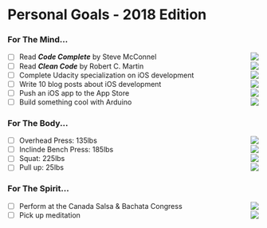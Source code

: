 # Personal Goals - 2018 Edition

### For The Mind...

- [ ] Read <b><i>Code Complete</i></b> by Steve McConnel <img align="right" src="http://progressed.io/bar/48" >
- [ ] Read <b><i>Clean Code</i></b> by Robert C. Martin <img align="right" src="http://progressed.io/bar/48" >
- [ ] Complete Udacity specialization on iOS development <img align="right" src="http://progressed.io/bar/48" >
- [ ] Write 10 blog posts about iOS development <img align="right" src="http://progressed.io/bar/48" >
- [ ] Push an iOS app to the App Store <img align="right" src="http://progressed.io/bar/48" >
- [ ] Build something cool with Arduino <img align="right" src="http://progressed.io/bar/48" >

### For The Body...

- [ ] Overhead Press: 135lbs <img align="right" src="http://progressed.io/bar/70" >
- [ ] Inclinde Bench Press: 185lbs <img align="right" src="http://progressed.io/bar/75" >
- [ ] Squat: 225lbs <img align="right" src="http://progressed.io/bar/64" >
- [ ] Pull up: 25lbs <img align="right" src="http://progressed.io/bar/10" >

### For The Spirit...

- [ ] Perform at the Canada Salsa & Bachata Congress <img align="right" src="http://progressed.io/bar/48" >
- [ ] Pick up meditation <img align="right" src="http://progressed.io/bar/48" >
